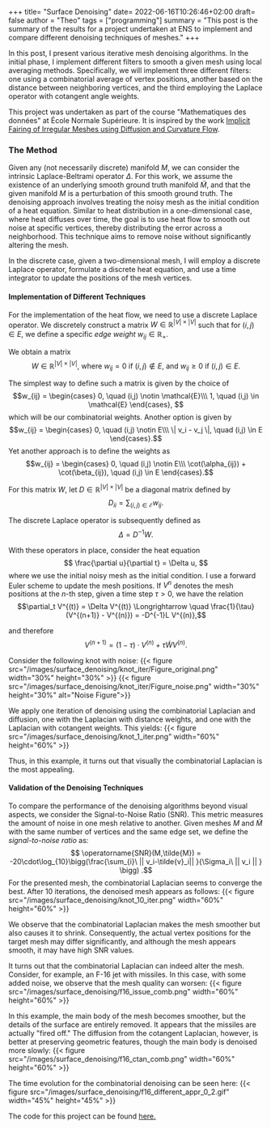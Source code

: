 
+++
title= "Surface Denoising"
date= 2022-06-16T10:26:46+02:00
draft= false
author = "Theo"
tags = ["programming"]
summary = "This post is the summary of the results for a project undertaken at ENS to implement and compare different denoising techniques of meshes."
+++


In this post, I present various iterative mesh denoising algorithms. In the initial phase, I implement different filters to smooth a given mesh using local averaging methods. Specifically, we will implement three different filters: one using a combinatorial average of vertex positions, another based on the distance between neighboring vertices, and the third employing the Laplace operator with cotangent angle weights.

This project was undertaken as part of the course "Mathematiques des données" at École Normale Supérieure. It is inspired by the work [Implicit Fairing of Irregular Meshes using Diffusion and Curvature Flow](https://pages.saclay.inria.fr/mathieu.desbrun/pubs/DMSB_SIG99.pdf).

### The Method

Given any (not necessarily discrete) manifold $M$, we can consider the intrinsic Laplace-Beltrami operator $\Delta$. For this work, we assume the existence of an underlying smooth ground truth manifold $\tilde{M}$, and that the given manifold $M$ is a perturbation of this smooth ground truth. The denoising approach involves treating the noisy mesh as the initial condition of a heat equation. Similar to heat distribution in a one-dimensional case, where heat diffuses over time, the goal is to use heat flow to smooth out noise at specific vertices, thereby distributing the error across a neighborhood. This technique aims to remove noise without significantly altering the mesh.

In the discrete case, given a two-dimensional mesh, I will employ a discrete Laplace operator, formulate a discrete heat equation, and use a time integrator to update the positions of the mesh vertices.

#### Implementation of Different Techniques

For the implementation of the heat flow, we need to use a discrete Laplace operator. We discretely construct a matrix $W \in \mathbb{R}^{|V| \times |V|}$ such that for $(i,j) \in E$, we define a specific *edge weight* $w_{ij} \in \mathbb{R}_+$.

We obtain a matrix
$$W \in \mathbb{R}^{|V| \times |V|} \text{, where } w_{ij}= 0 \text{ if } (i,j) \notin E \text{, and } w_{ij} \geq 0 \text{ if } (i,j) \in E.$$

The simplest way to define such a matrix is given by the choice of 
$$w_{ij} = \begin{cases}
0, \quad (i,j) \notin \mathcal{E}\\\
1, \quad (i,j) \in \mathcal{E}
\end{cases}, $$
which will be our combinatorial weights.
Another option is given by 
$$w_{ij} = \begin{cases}
0, \quad (i,j) \notin E\\\
\| v_i - v_j \|, \quad (i,j) \in E
\end{cases}.$$
Yet another approach is to define the weights as 
$$w_{ij} = \begin{cases}
0, \quad (i,j) \notin E\\\
\cot(\alpha_{ij}) + \cot(\beta_{ij}), \quad (i,j) \in E
\end{cases}.$$

For this matrix $W$, let $D \in \mathbb{R}^{|V| \times |V|}$ be a diagonal matrix defined by 
$$D_{ii} = \sum_{(i,j) \in \mathcal{E}} w_{ij}.$$

The discrete Laplace operator is subsequently defined as 
$$\Delta  = D^{-1} W.$$

With these operators in place, consider the heat equation 
$$ \frac{\partial u}{\partial t} = \Delta u, $$
where we use the initial noisy mesh as the initial condition. I use a forward Euler scheme to update the mesh positions. If $V^{n}$ denotes the mesh positions at the $n$-th step, given a time step $\tau > 0$, we have the relation
$$\partial_t V^{(t)} = \Delta V^{(t)} \Longrightarrow \quad \frac{1}{\tau}(V^{(n+1)} - V^{(n)}) = -D^{-1}L V^{(n)},$$

and therefore 
$$V^{(n+1)} = (1 - \tau) \cdot V^{(n)} + \tau \tilde{W} V^{(n)}.$$

Consider the following knot with noise:
{{< figure src="/images/surface_denoising/knot_iter/Figure_original.png" width="30%" height="30%" >}}
{{< figure src="/images/surface_denoising/knot_iter/Figure_noise.png" width="30%" height="30%" alt="Noise Figure">}}

We apply one iteration of denoising using the combinatorial Laplacian and diffusion, one with the Laplacian with distance weights, and one with the Laplacian with cotangent weights. This yields:
{{< figure src="/images/surface_denoising/knot_1_iter.png" width="60%" height="60%" >}}

Thus, in this example, it turns out that visually the combinatorial Laplacian is the most appealing.


#### Validation of the Denoising Techniques

To compare the performance of the denoising algorithms beyond visual aspects, we consider the Signal-to-Noise Ratio (SNR). This metric measures the amount of noise in one mesh relative to another. Given meshes $M$ and $\tilde{M}$ with the same number of vertices and the same edge set, we define the *signal-to-noise ratio* as:$$ \operatorname{SNR}(M,\tilde{M}) = -20\cdot\log_{10}\bigg(\frac{\sum_{i}\ || v_i-\tilde{v}_i|| }{\Sigma_i\  || v_i || } \bigg) .$$
For the presented mesh, the combinatorial Laplacian seems to converge the best. After 10 iterations, the denoised mesh appears as follows:
{{< figure src="/images/surface_denoising/knot_10_iter.png" width="60%" height="60%" >}}

We observe that the combinatorial Laplacian makes the mesh smoother but also causes it to shrink. Consequently, the actual vertex positions for the target mesh may differ significantly, and although the mesh appears smooth, it may have high SNR values.

It turns out that the combinatorial Laplacian can indeed alter the mesh. Consider, for example, an F-16 jet with missiles. In this case, with some added noise, we observe that the mesh quality can worsen:
{{< figure src="/images/surface_denoising/f16_issue_comb.png" width="60%" height="60%" >}}

In this example, the main body of the mesh becomes smoother, but the details of the surface are entirely removed. It appears that the missiles are actually "fired off." The diffusion from the cotangent Laplacian, however, is better at preserving geometric features, though the main body is denoised more slowly:
{{< figure src="/images/surface_denoising/f16_ctan_comb.png" width="60%" height="60%" >}}

The time evolution for the combinatorial denoising can be seen here:
{{< figure src="/images/surface_denoising/f16_different_appr_0_2.gif" width="45%" height="45%" >}}

The code for this project can be found [here.](https://github.com/theofbraune/project_mathdd)


